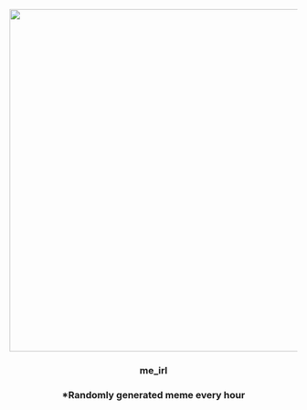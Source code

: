 <p align="center">
        <img src="https://i.redd.it/skehdvyzkc091.jpg" width="600" height="600">
        </p>
        <h3 align="center">me_irl</h3>
        <h3 align="center">*Randomly generated meme every hour</h3>
    
